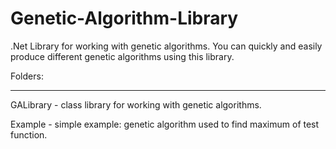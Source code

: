 # Genetic-Algorithm-Library
.Net Library for working with genetic algorithms. You can quickly and easily produce different genetic algorithms using this library.


Folders:
_ _ _ _ _

GALibrary - class library for working with genetic algorithms.


Example - simple example: genetic algorithm used to find maximum of test function.
